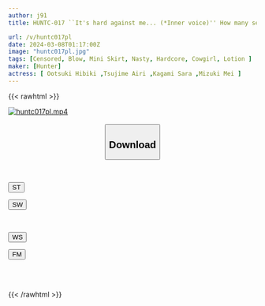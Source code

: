 ```yaml
---
author: j91
title: HUNTC-017 ``It's hard against me... (*Inner voice)'' How many seconds will it take for him to fuck if he presses his stiff penis against the crotch of a men's beauty salon?

url: /v/huntc017pl
date: 2024-03-08T01:17:00Z
image: "huntc017pl.jpg"
tags: [Censored, Blow, Mini Skirt, Nasty, Hardcore, Cowgirl, Lotion	]
maker: [Hunter]
actress: [ Ootsuki Hibiki ,Tsujime Airi ,Kagami Sara ,Mizuki Mei ]
---
```



{{< rawhtml >}}

<div class="video" data-videoid="V8yJL7AGO8TKJ6A">
    <a href="javascript:;">
        <img src="/v/huntc017pl/huntc017pl.jpg" width="WIDTH" height="HEIGHT" alt="huntc017pl.mp4" loading="lazy">
    </a>
</div>

<script type="text/javascript" src="https://j91.asia/asset/on-demand-st.js"></script>

<br>
  <link rel="stylesheet" href="https://j91.asia/asset/bs5.css">
  
  <center>
  <button class="btn btn-primary" type="button" data-bs-toggle="collapse" data-bs-target=".multi-collapse" aria-expanded="false" aria-controls="multiCollapseExample1 multiCollapseExample2"><h2>Download</h2></button></center>
</p>
<div class="row">
  <div class="col">
    <div class="collapse multi-collapse" id="multiCollapseExample1">
      <div class="card card-body">
	      	      <br>
<div class="buttons">  
<p><a href="https://streamtape.to/v/V8yJL7AGO8TKJ6A" target="_blank"><button class="btn-hover color-3"><i class="fa fa-download"></i> ST</button></a></p>
<p><a href="https://cdnwish.com/c2etx1wysmsa" target="_blank"><button class="btn-hover color-2"><i class="fa fa-download"></i> SW</button></a></p></div>
    </div>
  </div>
</div>
  <div class="col">
    <div class="collapse multi-collapse" id="multiCollapseExample2">
      <div class="card card-body">
	      <br>
<div class="buttons">
<p><a href="https://wolfstream.tv/1rui62tos92l"><button class="btn-hover color-9"><i class="fa fa-download"></i> WS</button></a></p>
<p><a href="https://filemoon.sx/d/n2wxsei0bb72"><button class="btn-hover color-8"><i class="fa fa-download"></i> FM</button></a></p></div>
<br><br>
      </div>
    </div>
  </div>
</div>

{{< /rawhtml >}}